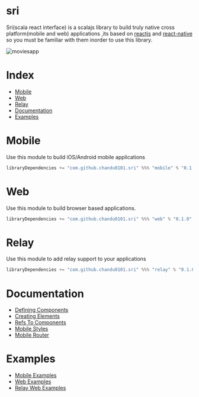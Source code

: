 # sri

Sri(scala react interface) is a scalajs library to build truly native cross platform(mobile and web) applications ,its based on [reactjs](http://facebook.github.io/react/) and [react-native](https://facebook.github.io/react-native/) so you must be familiar with them inorder to use this library.

![moviesapp](/docs/moviesapp.gif)

# Index 
- [Mobile](#Mobile)
- [Web](#Web)
- [Relay](#Relay)
- [Documentation](#Documentation)
- [Examples](#Examples)

# Mobile
Use this module to build iOS/Android mobile applications

```scala
libraryDependencies += "com.github.chandu0101.sri" %%% "mobile" % "0.1.0"
```

# Web
Use this module to build browser based applications.

```scala
libraryDependencies += "com.github.chandu0101.sri" %%% "web" % "0.1.0"
```

# Relay 
Use this module to add relay support to your applications
```scala
libraryDependencies += "com.github.chandu0101.sri" %%% "relay" % "0.1.0"
```
# Documentation

 - [Defining Components](/docs/DefiningComponents.md)
 - [Creating Elements](/docs/CreatingElements.md)
 - [Refs To Components](/docs/RefsToComponents.md)
 - [Mobile Styles](/docs/MobileStyles.md)
 - [Mobile Router](/docs/MobileRouter.md)
 
# Examples 
  - [Mobile Examples](/mobile-examples)
  - [Web Examples](/web-examples)
  - [Relay Web Examples](/relay-web-examples)